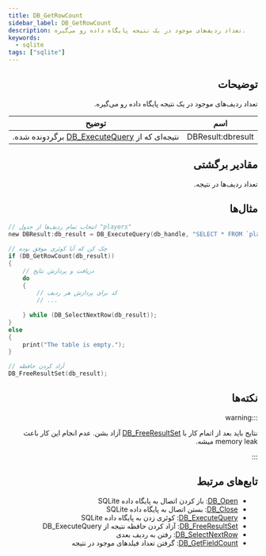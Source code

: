 ```yaml
---
title: DB_GetRowCount
sidebar_label: DB_GetRowCount
description: تعداد ردیف‌های موجود در یک نتیجه پایگاه داده رو می‌گیره.
keywords:
  - sqlite
tags: ["sqlite"]
---
```


<div dir="rtl" style={{ textAlign: "right" }}>

## توضیحات

تعداد ردیف‌های موجود در یک نتیجه پایگاه داده رو می‌گیره.

| اسم        | توضیح                                                            |
| ----------- | ---------------------------------------------------------------------- |
| DBResult:dbresult | نتیجه‌ای که از [DB_ExecuteQuery](DB_ExecuteQuery) برگردونده شده. |

## مقادیر برگشتی

تعداد ردیف‌ها در نتیجه.

## مثال‌ها

</div>

```c
// انتخاب تمام ردیف‌ها از جدول "players"
new DBResult:db_result = DB_ExecuteQuery(db_handle, "SELECT * FROM `players`");

// چک کن که آیا کوئری موفق بوده
if (DB_GetRowCount(db_result))
{
    // دریافت و پردازش نتایج
    do
    {
        // کد برای پردازش هر ردیف
        // ...
        
    } while (DB_SelectNextRow(db_result));
}
else
{
    print("The table is empty.");
}

// آزاد کردن حافظه
DB_FreeResultSet(db_result);
```

<div dir="rtl" style={{ textAlign: "right" }}>

## نکته‌ها

:::warning

نتایج باید بعد از اتمام کار با [DB_FreeResultSet](DB_FreeResultSet) آزاد بشن. عدم انجام این کار باعث memory leak میشه.

:::

## تابع‌های مرتبط

- [DB_Open](DB_Open): باز کردن اتصال به پایگاه داده SQLite
- [DB_Close](DB_Close): بستن اتصال به پایگاه داده SQLite
- [DB_ExecuteQuery](DB_ExecuteQuery): کوئری زدن به پایگاه داده SQLite
- [DB_FreeResultSet](DB_FreeResultSet): آزاد کردن حافظه نتیجه از DB_ExecuteQuery
- [DB_SelectNextRow](DB_SelectNextRow): رفتن به ردیف بعدی
- [DB_GetFieldCount](DB_GetFieldCount): گرفتن تعداد فیلدهای موجود در نتیجه

</div>